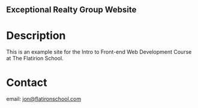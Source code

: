 Exceptional Realty Group Website
---

# Description

This is an example site for the Intro to Front-end Web Development Course at The Flatirion School.

# Contact

email: jon@flatironschool.com